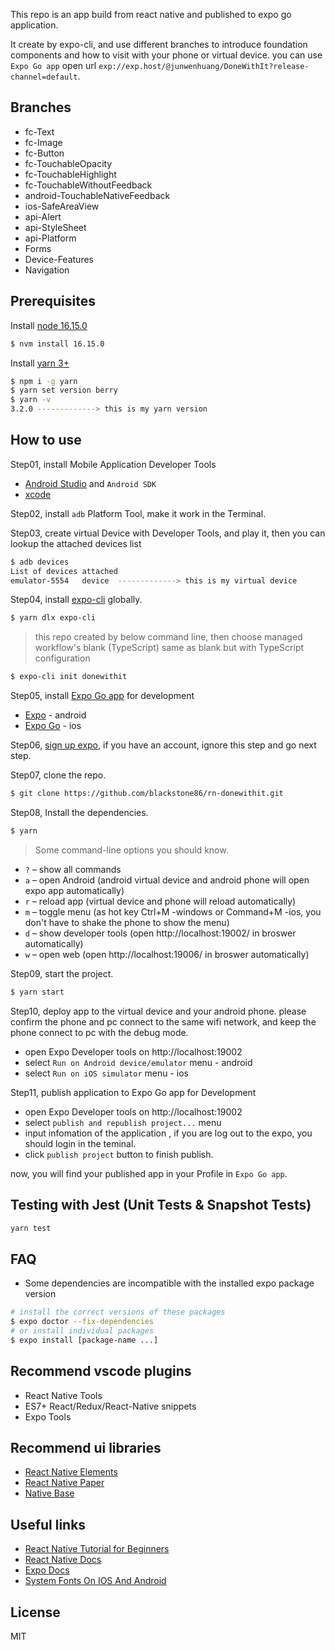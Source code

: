 This repo is an app build from react native and published to expo go application.

It create by expo-cli, and use different branches to introduce foundation components and how to visit with your phone or virtual device. you can use `Expo Go app` open url `exp://exp.host/@junwenhuang/DoneWithIt?release-channel=default`.

## Branches

- fc-Text
- fc-Image
- fc-Button
- fc-TouchableOpacity
- fc-TouchableHighlight
- fc-TouchableWithoutFeedback
- android-TouchableNativeFeedback
- ios-SafeAreaView
- api-Alert
- api-StyleSheet
- api-Platform
- Forms
- Device-Features
- Navigation

## Prerequisites

Install [node 16.15.0](https://nodejs.org/en/)

```bash
$ nvm install 16.15.0
```

Install [yarn 3+](https://yarnpkg.com/)

```bash
$ npm i -g yarn
$ yarn set version berry
$ yarn -v
3.2.0 -------------> this is my yarn version
```

## How to use

Step01, install Mobile Application Developer Tools

- [Android Studio](https://developer.android.com/studio) and `Android SDK`
- [xcode](https://apps.apple.com/us/app/xcode/id497799835?mt=12)

Step02, install `adb` Platform Tool, make it work in the Terminal.

Step03, create virtual Device with Developer Tools, and play it, then you can lookup the attached devices list

```bash
$ adb devices
List of devices attached
emulator-5554   device  -------------> this is my virtual device
```

Step04, install [expo-cli](https://docs.expo.dev/get-started/installation/) globally.

```bash
$ yarn dlx expo-cli
```

> this repo created by below command line, then choose managed workflow's blank (TypeScript) same as blank but with TypeScript configuration

```bash
$ expo-cli init donewithit
```

Step05, install [Expo Go app](https://docs.expo.dev/get-started/installation/) for development

- [Expo](https://play.google.com/store/apps/details?id=host.exp.exponent) - android
- [Expo Go](https://apps.apple.com/app/expo-go/id982107779) - ios

Step06, [sign up expo](https://expo.dev/signup), if you have an account, ignore this step and go next step.

Step07, clone the repo.

```bash
$ git clone https://github.com/blackstone86/rn-donewithit.git
```

Step08, Install the dependencies.

```bash
$ yarn
```

> Some command-line options you should know.

- `?` – show all commands
- `a` – open Android (android virtual device and android phone will open expo app automatically)
- `r` – reload app (virtual device and phone will reload automatically)
- `m` – toggle menu (as hot key Ctrl+M -windows or Command+M -ios, you don't have to shake the phone to show the menu)
- `d` – show developer tools (open http://localhost:19002/ in broswer automatically)
- `w` – open web (open http://localhost:19006/ in broswer automatically)

Step09, start the project.

```bash
$ yarn start
```

Step10, deploy app to the virtual device and your android phone. please confirm the phone and pc connect to the same wifi network, and keep the phone connect to pc with the debug mode.

- open Expo Developer tools on http://localhost:19002
- select `Run on Android device/emulator` menu - android
- select `Run on iOS simulator` menu - ios

Step11, publish application to Expo Go app for Development

- open Expo Developer tools on http://localhost:19002
- select `publish and republish project...` menu
- input infomation of the application , if you are log out to the expo, you should login in the teminal.
- click `publish project` button to finish publish.

now, you will find your published app in your Profile in `Expo Go app`.

## Testing with Jest (Unit Tests & Snapshot Tests)

```bash
yarn test
```

## FAQ

- Some dependencies are incompatible with the installed expo package version

```bash
# install the correct versions of these packages
$ expo doctor --fix-dependencies
# or install individual packages
$ expo install [package-name ...]
```

## Recommend vscode plugins

- React Native Tools
- ES7+ React/Redux/React-Native snippets
- Expo Tools

## Recommend ui libraries

- [React Native Elements](https://react-native-elements.github.io/react-native-elements/)
- [React Native Paper](https://callstack.github.io/react-native-paper/)
- [Native Base](https://nativebase.io/)

## Useful links

- [React Native Tutorial for Beginners](https://www.youtube.com/watch?v=0-S5a0eXPoc)
- [React Native Docs](https://reactnative.dev/docs/)
- [Expo Docs](https://docs.expo.dev/get-started/installation/)
- [System Fonts On IOS And Android](https://github.com/react-native-training/react-native-fonts)

## License

MIT

